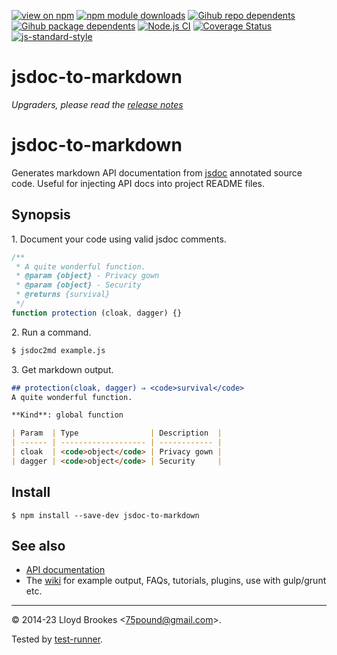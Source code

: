 [![view on npm](https://badgen.net/npm/v/jsdoc-to-markdown)](https://www.npmjs.org/package/jsdoc-to-markdown)
[![npm module downloads](https://badgen.net/npm/dt/jsdoc-to-markdown)](https://www.npmjs.org/package/jsdoc-to-markdown)
[![Gihub repo dependents](https://badgen.net/github/dependents-repo/jsdoc2md/jsdoc-to-markdown)](https://github.com/jsdoc2md/jsdoc-to-markdown/network/dependents?dependent_type=REPOSITORY)
[![Gihub package dependents](https://badgen.net/github/dependents-pkg/jsdoc2md/jsdoc-to-markdown)](https://github.com/jsdoc2md/jsdoc-to-markdown/network/dependents?dependent_type=PACKAGE)
[![Node.js CI](https://github.com/jsdoc2md/jsdoc-to-markdown/actions/workflows/node.js.yml/badge.svg)](https://github.com/jsdoc2md/jsdoc-to-markdown/actions/workflows/node.js.yml)
[![Coverage Status](https://coveralls.io/repos/github/jsdoc2md/jsdoc-to-markdown/badge.svg)](https://coveralls.io/github/jsdoc2md/jsdoc-to-markdown)
[![js-standard-style](https://img.shields.io/badge/code%20style-standard-brightgreen.svg)](https://github.com/feross/standard)

# jsdoc-to-markdown

_Upgraders, please read the [release notes](https://github.com/jsdoc2md/jsdoc-to-markdown/releases)_

# jsdoc-to-markdown

Generates markdown API documentation from [jsdoc](https://jsdoc.app) annotated source code. Useful for injecting API docs into project README files.

## Synopsis

1\. Document your code using valid jsdoc comments.

```js
/**
 * A quite wonderful function.
 * @param {object} - Privacy gown
 * @param {object} - Security
 * @returns {survival}
 */
function protection (cloak, dagger) {}
```

2\. Run a command.

```sh
$ jsdoc2md example.js
```

3\. Get markdown output.

```markdown
## protection(cloak, dagger) ⇒ <code>survival</code>
A quite wonderful function.

**Kind**: global function

| Param  | Type                | Description  |
| ------ | ------------------- | ------------ |
| cloak  | <code>object</code> | Privacy gown |
| dagger | <code>object</code> | Security     |

```

## Install

```
$ npm install --save-dev jsdoc-to-markdown
```

## See also

* [API documentation](https://github.com/jsdoc2md/jsdoc-to-markdown/blob/master/docs/API.md)
* The [wiki](https://github.com/jsdoc2md/jsdoc-to-markdown/wiki) for example output, FAQs, tutorials, plugins, use with gulp/grunt etc.

* * *

&copy; 2014-23 Lloyd Brookes \<75pound@gmail.com\>.

Tested by [test-runner](https://github.com/test-runner-js/test-runner).
